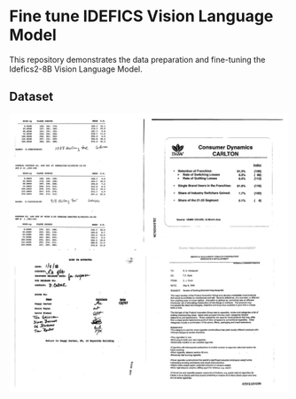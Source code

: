# Fine tune IDEFICS Vision Language Model
This repository demonstrates the data preparation and fine-tuning the Idefics2-8B Vision Language Model.

## Dataset

<img src="https://github.com/NSTiwari/Fine-tune-IDEFICS-Vision-Language-Model/blob/main/dataset.png">
